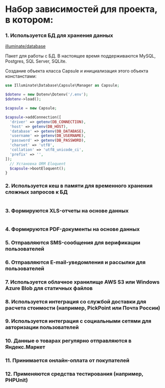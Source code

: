 # Набор зависимостей для проекта, в котором:

### 1. Используется БД для хранения данных
[illuminate/database](https://packagist.org/packages/illuminate/database)

Пакет для работы с БД. В настоящее время поддерживаются MySQL, Postgres, SQL Server, SQLite.


Создание объекта класса Capsule и инициализация этого объекта констанстами:
```php
use Illuminate\Database\Capsule\Manager as Capsule;

$dotenv = new Dotenv\Dotenv('/.env');
$dotenv->load();

$capsule = new Capsule;

$capsule->addConnection([
  'driver' => getenv(DB_CONNECTION),
  'host' => getenv(DB_HOST),
  'database' => getenv(DB_DATABASE),
  'username' => getenv(DB_USERNAME),
  'password' => getenv(DB_PASSWORD),
  'charset' => 'utf8',
  'collation' => 'utf8_unicode_ci',
  'prefix' => '',
]);
  // Установка ORM Eloquent
  $capsule->bootEloquent();
}
```



### 2. Используется кеш в памяти для временного хранения сложных запросов к БД

```php

```

### 3. Формируются XLS-отчеты на основе данных

```php

```


### 4. Формируются PDF-документы на основе данных


### 5. Отправляются SMS-сообщения для верификации пользователей


### 6. Отправляются E-mail-уведомления и рассылки для пользователей


### 7. Используется облачное хранилище AWS S3 или Windows Azure Blob для статичных файлов


### 8. Используется интеграция со службой доставки для расчета стоимости (например, PickPoint или Почта России)


### 9. Используется интеграция с социальными сетями для авторизации пользователей


### 10. Данные о товарах регулярно отправляются в Яндекс.Маркет


### 11. Принимается онлайн-оплата от покупателей


### 12. Применяются средства тестирования (например, PHPUnit)
